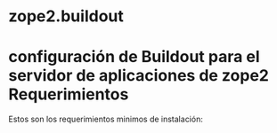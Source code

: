 zope2.buildout
==============

configuración de Buildout para el servidor de aplicaciones de zope2
Requerimientos 
==============
Estos son los requerimientos minimos de instalación:
  
